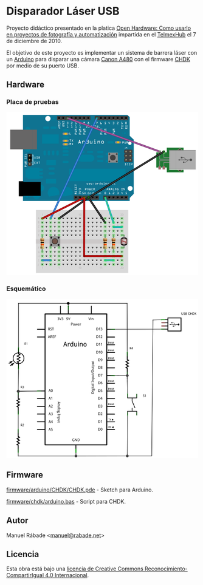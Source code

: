 Disparador Láser USB
====================

Proyecto didáctico presentado en la platica [Open Hardware: Como usarlo
en proyectos de fotografía y
automatización](http://speakerdeck.com/manuelrabade/sensor-de-barrea-laser-para-disparar-una-canon-a480)
impartida en el [TelmexHub](http://www.telmexhub.com.mx/) el 7 de
diciembre de 2010.

El objetivo de este proyecto es implementar un sistema de barrera láser
con un [Arduino](http://arduino.cc) para disparar una cámara [Canon
A480](http://chdk.wikia.com/wiki/A480) con el firmware
[CHDK](http://chdk.wikia.com) por medio de su puerto USB.

Hardware
--------

### Placa de pruebas

![Prototipo](hardware/breadboard.png "Prototipo")

### Esquemático

![Esquemático](hardware/schematic.png "Esquemático")

Firmware
--------

[firmware/arduino/CHDK/CHDK.pde](firmware/arduino/CHDK/CHDK.pde) -
Sketch para Arduino.

[firmware/chdk/arduino.bas](firmware/chdk/arduino.bas) - Script para
CHDK.

Autor
-----

Manuel Rábade <[manuel@rabade.net](mailto:manuel@rabade.net)>

Licencia
--------

Esta obra está bajo una [licencia de Creative Commons
Reconocimiento-CompartirIgual 4.0
Internacional](http://creativecommons.org/licenses/by-sa/4.0/).
